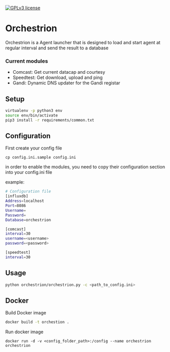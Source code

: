 [![GPLv3 license](https://img.shields.io/badge/License-GPLv3-blue.svg)](http://perso.crans.org/besson/LICENSE.html)

# Orchestrion
Orchestrion is a Agent launcher that is designed to load and start agent at regular interval and send the result to a database

### Current modules
- Comcast: Get current datacap and courtesy
- Speedtest: Get download, upload and ping
- Gandi: Dynamic DNS updater for the Gandi registar

## Setup
```bash
virtualenv -p python3 env
source env/bin/activate
pip3 install -r requirements/common.txt
```

## Configuration
First create your config file

```
cp config.ini.sample config.ini
```

in order to enable the modules, you need to copy their configuration section into your config.ini file

example:
```bash
# Configuration file
[influxdb]
Address=localhost
Port=8086
Username=
Password=
Database=orchestrion

[comcast]
interval=30
username=<username>
password=<password>

[speedtest]
interval=30
```

## Usage
```bash
python orchestrion/orchestrion.py -c <path_to_config.ini>
```

## Docker

Build Docker image
```bash
docker build -t orchestion .
```

Run docker image
```
docker run -d -v <config_folder_path>:/config --name orchestrion orchestrion
```